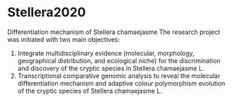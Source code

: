 # Stellera2020
Differentiation mechanism of Stellera chamaejasme
The research project was initiated with two main objectives:
1. Integrate multidisciplinary evidence (molecular, morphology, geographical distribution, and ecological niche) for the discrimination and discovery of the cryptic species in Stellera chamaejasme L.
2. Transcriptional comparative genomic analysis to reveal the molecular differentiation mechanism and adaptive colour polymorphism evolution of the cryptic species of Stellera chamaejasme L.
